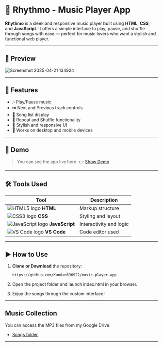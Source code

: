 # 🎵 Rhythmo - Music Player App

**Rhythmo** is a sleek and responsive music player built using **HTML**, **CSS**, and **JavaScript**. It offers a simple interface to play, pause, and shuffle through songs with ease — perfect for music lovers who want a stylish and functional web player.

---

## 📸 Preview

![Screenshot 2025-04-21 134924](https://github.com/user-attachments/assets/837020b3-d865-4796-aadc-63ab0e753075)

---


## 🚀 Features

- 🎶 Play/Pause music  
- ⏭️ Next and Previous track controls  
- 📃 Song list display  
- 🔁 Repeat and Shuffle functionality 
- 🎨 Stylish and responsive UI  
- 📱 Works on desktop and mobile devices

---

## 🚀 Demo

> You can see the app live here: 👉 [Show Demo](https://rhythmo-music-player-app.netlify.app/)

---

## 🛠️ Tools Used

| Tool           | Description           |
|----------------|-----------------------|
| ![HTML5 logo](https://img.icons8.com/color/24/html-5.png) **HTML** | Markup structure |
| ![CSS3 logo](https://img.icons8.com/color/24/css3.png) **CSS**   | Styling and layout |
| ![JavaScript logo](https://img.icons8.com/color/24/javascript--v1.png) **JavaScript** | Interactivity and logic |
| ![VS Code logo](https://img.icons8.com/color/24/visual-studio-code-2019.png) **VS Code** | Code editor used |

---

## ▶️ How to Use

1. **Clone or Download** the repository:
   ```bash
   https://github.com/Kundan696922/music-player-app

2. Open the project folder and launch index.html in your browser.

3. Enjoy the songs through the custom interface!

---


## Music Collection

You can access the MP3 files from my Google Drive:

- [Songs folder](https://drive.google.com/drive/folders/1nW62i_iTxLCFGBwJMyxY3iBMMQrv8r9Y?usp=sharing)

---


